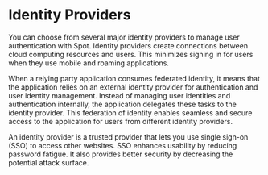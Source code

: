 # Identity Providers

You can choose from several major identity providers to manage user authentication with Spot. Identity providers create connections between cloud computing resources and users. This minimizes signing in for users when they use mobile and roaming applications.

When a relying party application consumes federated identity, it means that the application relies on an external identity provider for authentication and user identity management. Instead of managing user identities and authentication internally, the application delegates these tasks to the identity provider. This federation of identity enables seamless and secure access to the application for users from different identity providers.

An identity provider is a trusted provider that lets you use single sign-on (SSO) to access other websites. SSO enhances usability by reducing password fatigue. It also provides better security by decreasing the potential attack surface.
